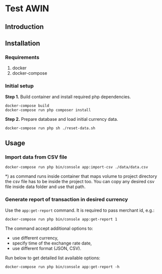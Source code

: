 
Test AWIN
=========



Introduction
------------




Installation
------------

### Requirements

1. docker
2. docker-compose

### Initial setup

**Step 1.** 
Build container and install required php dependencies.

```shell script
docker-compose build
docker-compose run php composer install
```

**Step 2.**
Prepare database and load initial currency data.

```shell script
docker-compose run php sh ./reset-data.sh
```


Usage
-----

### Import data from CSV file

```shell script
docker-compose run php bin/console app:import-csv ./data/data.csv
```

*) as command runs inside container that maps volume to project directory 
the csv file has to be inside the project too. You can copy any desired csv file
inside data folder and use that path.

### Generate report of transaction in desired currency  

Use the `app:get-report` command. It is required to pass merchant id, e.g.:

```shell script
docker-compose run php bin/console app:get-report 1
```

The command accept additional options to:
* use different currency,
* specify time of the exchange rate date,
* use different format (JSON, CSV).

Run below to get detailed list available options:

```shell script
docker-compose run php bin/console app:get-report -h
```


